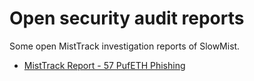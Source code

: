 # Open security audit reports
Some open MistTrack investigation reports of SlowMist.

- [MistTrack Report - 57 PufETH Phishing](https://github.com/slowmist/Knowledge-Base/tree/master/open-misttrack-report/MistTrack%20Report%20-%2057%20PufETH%20Phishing.pdf)